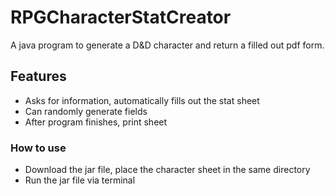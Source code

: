 # RPGCharacterStatCreator
A java program to generate a D&amp;D character and return a filled out pdf form.

## Features

- Asks for information, automatically fills out the stat sheet
- Can randomly generate fields
- After program finishes, print sheet

### How to use

- Download the jar file, place the character sheet in the same directory
- Run the jar file via terminal
